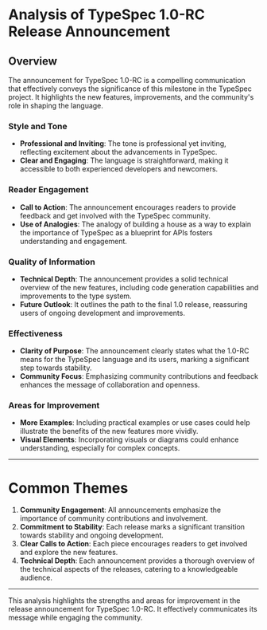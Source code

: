 # Analysis of TypeSpec 1.0-RC Release Announcement

## Overview

The announcement for TypeSpec 1.0-RC is a compelling communication that effectively conveys the significance of this milestone in the TypeSpec project. It highlights the new features, improvements, and the community's role in shaping the language.

### Style and Tone

- **Professional and Inviting**: The tone is professional yet inviting, reflecting excitement about the advancements in TypeSpec.
- **Clear and Engaging**: The language is straightforward, making it accessible to both experienced developers and newcomers.

### Reader Engagement

- **Call to Action**: The announcement encourages readers to provide feedback and get involved with the TypeSpec community.
- **Use of Analogies**: The analogy of building a house as a way to explain the importance of TypeSpec as a blueprint for APIs fosters understanding and engagement.

### Quality of Information

- **Technical Depth**: The announcement provides a solid technical overview of the new features, including code generation capabilities and improvements to the type system.
- **Future Outlook**: It outlines the path to the final 1.0 release, reassuring users of ongoing development and improvements.

### Effectiveness

- **Clarity of Purpose**: The announcement clearly states what the 1.0-RC means for the TypeSpec language and its users, marking a significant step towards stability.
- **Community Focus**: Emphasizing community contributions and feedback enhances the message of collaboration and openness.

### Areas for Improvement

- **More Examples**: Including practical examples or use cases could help illustrate the benefits of the new features more vividly.
- **Visual Elements**: Incorporating visuals or diagrams could enhance understanding, especially for complex concepts.

---

# Common Themes

1. **Community Engagement**: All announcements emphasize the importance of community contributions and involvement.
2. **Commitment to Stability**: Each release marks a significant transition towards stability and ongoing development.
3. **Clear Calls to Action**: Each piece encourages readers to get involved and explore the new features.
4. **Technical Depth**: Each announcement provides a thorough overview of the technical aspects of the releases, catering to a knowledgeable audience.

---

This analysis highlights the strengths and areas for improvement in the release announcement for TypeSpec 1.0-RC. It effectively communicates its message while engaging the community.
